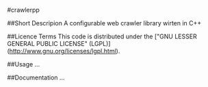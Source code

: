 #crawlerpp

##Short Descripion
A configurable web crawler library wirten in C++

##Licence Terms
This code is distributed under the ["GNU LESSER GENERAL PUBLIC LICENSE" (LGPL)] (http://www.gnu.org/licenses/lgpl.html).

##Usage
...

##Documentation
...